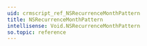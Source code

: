 ```yaml
---
uid: crmscript_ref_NSRecurrenceMonthPattern
title: NSRecurrenceMonthPattern
intellisense: Void.NSRecurrenceMonthPattern
so.topic: reference
---
```

